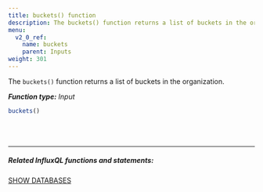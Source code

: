```yaml
---
title: buckets() function
description: The buckets() function returns a list of buckets in the organization.
menu:
  v2_0_ref:
    name: buckets
    parent: Inputs
weight: 301
---
```


The `buckets()` function returns a list of buckets in the organization.

_**Function type:** Input_

```js
buckets()
```

<hr style="margin-top:4rem"/>

##### Related InfluxQL functions and statements:
[SHOW DATABASES](https://docs.influxdata.com/influxdb/latest/query_language/schema_exploration/#show-databases)
